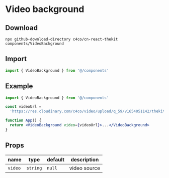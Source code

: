 # Video background

## Download

```
npx github-download-directory c4co/cn-react-thekit components/VideoBackground
```

## Import

```jsx
import { VideoBackground } from '@/components'
```

## Example

```jsx
import { VideoBackground } from '@/components'

const videoUrl =
  'https://res.cloudinary.com/c4co/video/upload/q_59/v1654051142/thekit/video_lg54le.mp4'

function App() {
  return <VideoBackground video={videoUrl}>...</VideoBackground>
}
```

## Props

| name    | type     | default | description  |
| ------- | -------- | ------- | ------------ |
| `video` | `string` | `null`  | video source |
